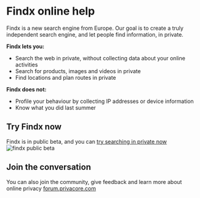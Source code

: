 # Findx online help
Findx is a new search engine from Europe. Our goal is to create a truly independent search engine, and let people find information, in private.

**Findx lets you:**

- Search the web in private, without collecting data about your online activities
- Search for products, images and videos in private
- Find locations and plan routes in private  

**Findx does not:**

- Profile your behaviour by collecting IP addresses or device information
- Know what you did last summer

## Try Findx now 
Findx is in public beta, and you can [try searching in private now](https://www.findx.com/)
![findx public beta](https://www.privacore.com/wp-content/uploads/2017/03/MAIL_findx-confirm_mail-880x440.png)



## Join the conversation 
You can also join the community, give feedback and learn more about online privacy 
[forum.privacore.com](https://forum.privacore.com/)
